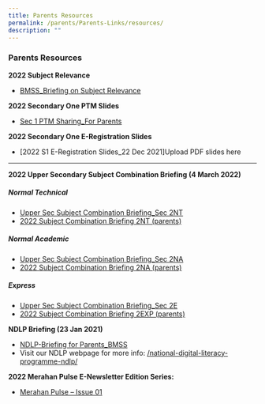 ```yaml
---
title: Parents Resources
permalink: /parents/Parents-Links/resources/
description: ""
---
```




###  Parents Resources 

**2022 Subject Relevance**

*   [BMSS\_Briefing on Subject Relevance](/files/pr1.pdf)

**2022 Secondary One PTM Slides**

*   [Sec 1 PTM Sharing\_For Parents](/files/pr2.pdf)

**2022 Secondary One E-Registration Slides**

*   [2022 S1 E-Registration Slides\_22 Dec 2021]Upload PDF slides here

* * *

**2022 Upper Secondary Subject Combination Briefing (4 March 2022)**

##### Normal Technical

*   [Upper Sec Subject Combination Briefing\_Sec 2NT](/files/pr3.pdf)
*   [2022 Subject Combination Briefing 2NT (parents)](/files/pr4.pdf)

##### Normal Academic 

*   [Upper Sec Subject Combination Briefing\_Sec 2NA](/files/pr5.pdf)
*   [2022 Subject Combination Briefing 2NA (parents)](/files/pr6.pdf)

##### Express

*   [Upper Sec Subject Combination Briefing\_Sec 2E](/files/pr7.pdf)
*   [2022 Subject Combination Briefing 2EXP (parents)](/files/pr8.pdf)

**NDLP Briefing (23 Jan 2021)**

*   [NDLP-Briefing for Parents\_BMSS](/files/pr9.pdf)
*   Visit our NDLP webpage for more info: [/national-digital-literacy-programme-ndlp/](https://bukitmerahsec.moe.edu.sg/national-digital-literacy-programme-ndlp/)

**2022 Merahan Pulse E-Newsletter Edition Series:**

*   [Merahan Pulse – Issue 01](https://staging.d1w3gt6qa53vq2.amplifyapp.com/images/pr1.png)